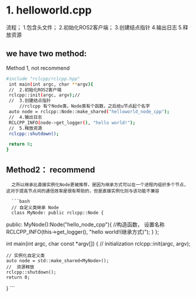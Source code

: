 # 1. helloworld.cpp
  流程；
     1.包含头文件；
     2.初始化ROS2客户端；
     3.创建结点指针
     4.输出日志
     5.释放资源
     
   ## we have two method:
   
   Method 1, not recommend
   ```bash
   #include "rclcpp/rclcpp.hpp"
    int main(int argc, char **argv){
    //  2.初始化ROS2客户端
    rclcpp::init(argc, argv);//
    //  3.创建结点指针
        //rclcpp 有个Node类，Node类有个函数，之后给u节点起个名字
    auto node = rclcpp::Node::make_shared("helloworld_node_cpp");
    //  4.输出日志
    RCLCPP_INFO(node->get_logger(), "hello world!");
    //  5.释放资源
    rclcpp::shutdown();

    return 0;
}
   ```
   ##  Method2： recommend
      之所以继承比直接实例化Node更被推荐，是因为继承方式可以在一个进程内组织多个节点，这对于提高节点间的通信效率是很有帮助的，但是直接实例化则与该功能不兼容
      
      ```bash
      // 自定义类继承 Node
      class MyNode: public rclcpp::Node {
public: 
        MyNode():Node("hello_node_cpp"){ //构造函数， 设置名称
            RCLCPP_INFO(this->get_logger(), "hello world!(继承方式)");
        }
};


int main(int argc, char const *argv[])
{
    // initialization
    rclcpp::init(argc, argv);

    // 实例化自定义类
    auto node = std::make_shared<MyNode>();
    //  资源释放
    rclcpp::shutdown();
    return 0;
}
      ```

